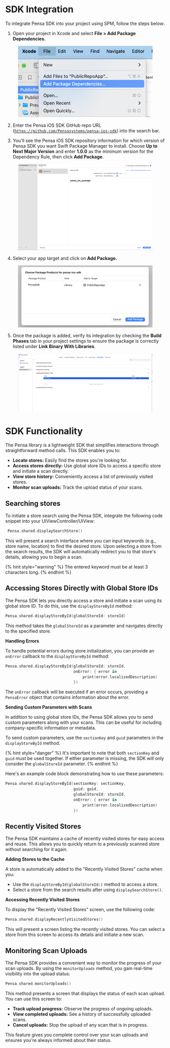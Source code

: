 # SDK Integration

To integrate Pensa SDK into your project using SPM, follow the steps below:



1. Open your project in Xcode and select **File > Add Package Dependencies.**

<figure><img src=".gitbook/assets/Screenshot 2024-11-26 at 14.19.53.png" alt=""><figcaption></figcaption></figure>

2. Enter the Pensa iOS SDK GitHub repo URL ([`https://github.com/Pensasystems/pensa-ios-sdk`](https://github.com/Pensasystems/pensa-ios-sdk)) into the search bar.
  
3. You'll see the Pensa iOS SDK repository information for which version of Pensa SDK you want Swift Package Manager to install. Choose **Up to Next Major Version** and enter **1.0.0** as the minimum version for the Dependency Rule, then click **Add Package**.

<figure><img src=".gitbook/assets/Screenshot 2024-11-26 at 14.24.36.png" alt=""><figcaption></figcaption></figure>

4. Select your app target and click on **Add Package.**

<figure><img src=".gitbook/assets/Screenshot 2024-11-26 at 14.24.53.png" alt=""><figcaption></figcaption></figure>

5. Once the package is added, verify its integration by checking the **Build Phases** tab in your project settings to ensure the package is correctly listed under **Link Binary With Libraries**.

<figure><img src=".gitbook/assets/Screenshot 2024-11-26 at 14.34.43.png" alt=""><figcaption></figcaption></figure>


# SDK Functionality

The Pensa library is a lightweight SDK that simplifies interactions through straightforward method calls. This SDK enables you to:

* **Locate stores:** Easily find the stores you're looking for.
* **Access stores directly:** Use global store IDs to access a specific store and initiate a scan directly.
* **View store history:** Conveniently access a list of previously visited stores.
* **Monitor scan uploads:** Track the upload status of your scans.

## Searching stores

To initiate a store search using the Pensa SDK, integrate the following code snippet into your UIViewController/UIView:

```swift
 Pensa.shared.displaySearchStore()
```

This will present a search interface where you can input keywords (e.g., store name, location) to find the desired store. Upon selecting a store from the search results, the SDK will automatically redirect you to that store's details, allowing you to begin a scan.

{% hint style="warning" %}
The entered keyword must be at least 3 characters long.
{% endhint %}

## **Accessing Stores Directly with Global Store IDs**

The Pensa SDK lets you directly access a store and initiate a scan using its global store ID. To do this, use the `displayStoreById` method:

```swift
Pensa.shared.displayStoreById(globalStoreId: storeId)
```

This method takes the `globalStoreId` as a parameter and navigates directly to the specified store.

**Handling Errors**

To handle potential errors during store initialization, you can provide an `onError` callback to the `displayStoreById` method:

```swift
Pensa.shared.displayStoreById(globalStoreId: storeId, 
                              onError: { error in
                                  print(error.localizedDescription)
                              })
```

The `onError` callback will be executed if an error occurs, providing a `PensaError` object that contains information about the error.

**Sending Custom Parameters with Scans**

In addition to using global store IDs, the Pensa SDK allows you to send custom parameters along with your scans. This can be useful for including company-specific information or metadata.

To send custom parameters, use the `sectionKey` and `guid` parameters in the `displayStoreById` method.

{% hint style="danger" %}
It's important to note that both `sectionKey` and `guid` must be used together. If either parameter is missing, the SDK will only consider the `globalStoreId` parameter.
{% endhint %}

Here's an example code block demonstrating how to use these parameters:

```swift
Pensa.shared.displayStoreById(sectionKey: sectionKey,
                              guid: guid,
                              globalStoreId: storeId,
                              onError: { error in
                                  print(error.localizedDescription) 
                              })
```

## Recently Visited Stores

The Pensa SDK maintains a cache of recently visited stores for easy access and reuse. This allows you to quickly return to a previously scanned store without searching for it again.

**Adding Stores to the Cache**

A store is automatically added to the "Recently Visited Stores" cache when you:

* Use the `displayStoreById(globalStoreId:)` method to access a store.
* Select a store from the search results after using `displaySearchStore()`.

**Accessing Recently Visited Stores**

To display the "Recently Visited Stores" screen, use the following code:

```swift
Pensa.shared.displayRecentlyVisitedStores()
```

This will present a screen listing the recently visited stores. You can select a store from this screen to access its details and initiate a new scan.

## Monitoring Scan Uploads

The Pensa SDK provides a convenient way to monitor the progress of your scan uploads. By using the `monitorUploads` method, you gain real-time visibility into the upload status:

```swift
Pensa.shared.monitorUploads()
```

This method presents a screen that displays the status of each scan upload. You can use this screen to:

* **Track upload progress:** Observe the progress of ongoing uploads.
* **View completed uploads:** See a history of successfully uploaded scans.
* **Cancel uploads:** Stop the upload of any scan that is in progress.

This feature gives you complete control over your scan uploads and ensures you're always informed about their status.
